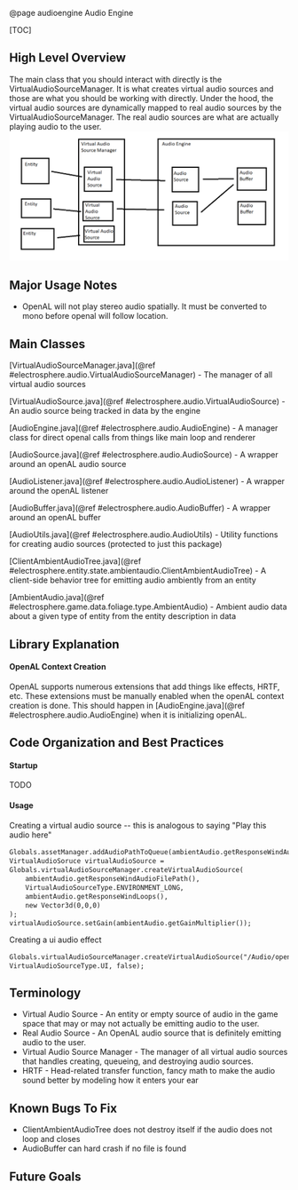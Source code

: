 @page audioengine Audio Engine

[TOC]

## High Level Overview
The main class that you should interact with directly is the VirtualAudioSourceManager.
It is what creates virtual audio sources and those are what you should be working with directly.
Under the hood, the virtual audio sources are dynamically mapped to real audio sources by the VirtualAudioSourceManager.
The real audio sources are what are actually playing audio to the user.
![](/docs/src/images/archaudio/virtualAudioSourceManagerArch.png)

## Major Usage Notes
 - OpenAL will not play stereo audio spatially. It must be converted to mono before openal will follow location.


## Main Classes
[VirtualAudioSourceManager.java](@ref #electrosphere.audio.VirtualAudioSourceManager) - The manager of all virtual audio sources

[VirtualAudioSource.java](@ref #electrosphere.audio.VirtualAudioSource) - An audio source being tracked in data by the engine

[AudioEngine.java](@ref #electrosphere.audio.AudioEngine) - A manager class for direct openal calls from things like main loop and renderer

[AudioSource.java](@ref #electrosphere.audio.AudioSource) - A wrapper around an openAL audio source

[AudioListener.java](@ref #electrosphere.audio.AudioListener) - A wrapper around the openAL listener

[AudioBuffer.java](@ref #electrosphere.audio.AudioBuffer) - A wrapper around an openAL buffer

[AudioUtils.java](@ref #electrosphere.audio.AudioUtils) - Utility functions for creating audio sources (protected to just this package)

[ClientAmbientAudioTree.java](@ref #electrosphere.entity.state.ambientaudio.ClientAmbientAudioTree) - A client-side behavior tree for emitting audio ambiently from an entity

[AmbientAudio.java](@ref #electrosphere.game.data.foliage.type.AmbientAudio) - Ambient audio data about a given type of entity from the entity description in data


## Library Explanation


#### OpenAL Context Creation
OpenAL supports numerous extensions that add things like effects, HRTF, etc.
These extensions must be manually enabled when the openAL context creation is done.
This should happen in [AudioEngine.java](@ref #electrosphere.audio.AudioEngine) when it is initializing openAL.


## Code Organization and Best Practices
#### Startup
TODO

#### Usage

Creating a virtual audio source -- this is analogous to saying "Play this audio here"
```
Globals.assetManager.addAudioPathToQueue(ambientAudio.getResponseWindAudioFilePath());
VirtualAudioSoruce virtualAudioSource = Globals.virtualAudioSourceManager.createVirtualAudioSource(
    ambientAudio.getResponseWindAudioFilePath(),
    VirtualAudioSourceType.ENVIRONMENT_LONG,
    ambientAudio.getResponseWindLoops(),
    new Vector3d(0,0,0)
);
virtualAudioSource.setGain(ambientAudio.getGainMultiplier());
```

Creating a ui audio effect
```
Globals.virtualAudioSourceManager.createVirtualAudioSource("/Audio/openMenu.ogg", VirtualAudioSourceType.UI, false);
```



## Terminology
 - Virtual Audio Source - An entity or empty source of audio in the game space that may or may not actually be emitting audio to the user.
 - Real Audio Source - An OpenAL audio source that is definitely emitting audio to the user.
 - Virtual Audio Source Manager - The manager of all virtual audio sources that handles creating, queueing, and destroying audio sources.
 - HRTF - Head-related transfer function, fancy math to make the audio sound better by modeling how it enters your ear









## Known Bugs To Fix
 - ClientAmbientAudioTree does not destroy itself if the audio does not loop and closes
 - AudioBuffer can hard crash if no file is found



## Future Goals
 